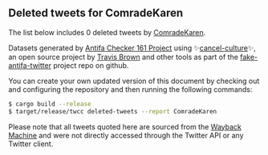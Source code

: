 ## Deleted tweets for ComradeKaren

The list below includes 0 deleted tweets by
[ComradeKaren](https://twitter.com/ComradeKaren).



Datasets generated by [Antifa Checker 161 Project](https://twitter.com/antifacheck161) using ✨[cancel-culture](https://github.com/travisbrown/cancel-culture)✨, an open source project by 
[Travis Brown](https://twitter.com/travisbrown) and other tools as part of the 
[fake-antifa-twitter](https://github.com/antifacheck161/fake-antifa-twitter) project repo on github.

You can create your own updated version of this document by checking out and configuring the
repository and then running the following commands:

```bash
$ cargo build --release
$ target/release/twcc deleted-tweets --report ComradeKaren
```

Please note that all tweets quoted here are sourced from the
[Wayback Machine](https://web.archive.org) and were not directly accessed through the Twitter API or
any Twitter client.

